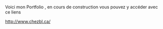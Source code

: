 Voici mon Portfolio , en cours de construction vous pouvez y accéder avec ce liens

http://www.chezbl.ca/

